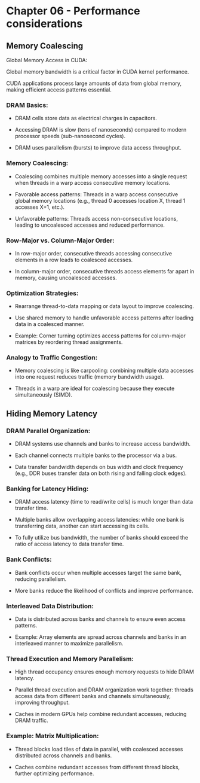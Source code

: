 # Chapter 06 - Performance considerations

## Memory Coalescing
Global Memory Access in CUDA:

Global memory bandwidth is a critical factor in CUDA kernel performance.

CUDA applications process large amounts of data from global memory, making efficient access patterns essential.

### DRAM Basics:

- DRAM cells store data as electrical charges in capacitors.

- Accessing DRAM is slow (tens of nanoseconds) compared to modern processor speeds (sub-nanosecond cycles).

- DRAM uses parallelism (bursts) to improve data access throughput.

### Memory Coalescing:

- Coalescing combines multiple memory accesses into a single request when threads in a warp access consecutive memory locations.

- Favorable access patterns: Threads in a warp access consecutive global memory locations (e.g., thread 0 accesses location X, thread 1 accesses X+1, etc.).

- Unfavorable patterns: Threads access non-consecutive locations, leading to uncoalesced accesses and reduced performance.

### Row-Major vs. Column-Major Order:

- In row-major order, consecutive threads accessing consecutive elements in a row leads to coalesced accesses.

- In column-major order, consecutive threads access elements far apart in memory, causing uncoalesced accesses.

### Optimization Strategies:

- Rearrange thread-to-data mapping or data layout to improve coalescing.

- Use shared memory to handle unfavorable access patterns after loading data in a coalesced manner.

- Example: Corner turning optimizes access patterns for column-major matrices by reordering thread assignments.

### Analogy to Traffic Congestion:

- Memory coalescing is like carpooling: combining multiple data accesses into one request reduces traffic (memory bandwidth usage).

- Threads in a warp are ideal for coalescing because they execute simultaneously (SIMD).

## Hiding Memory Latency
### DRAM Parallel Organization:

- DRAM systems use channels and banks to increase access bandwidth.

- Each channel connects multiple banks to the processor via a bus.

- Data transfer bandwidth depends on bus width and clock frequency (e.g., DDR buses transfer data on both rising and falling clock edges).

### Banking for Latency Hiding:

- DRAM access latency (time to read/write cells) is much longer than data transfer time.

- Multiple banks allow overlapping access latencies: while one bank is transferring data, another can start accessing its cells.

- To fully utilize bus bandwidth, the number of banks should exceed the ratio of access latency to data transfer time.

### Bank Conflicts:

- Bank conflicts occur when multiple accesses target the same bank, reducing parallelism.

- More banks reduce the likelihood of conflicts and improve performance.

### Interleaved Data Distribution:

- Data is distributed across banks and channels to ensure even access patterns.

- Example: Array elements are spread across channels and banks in an interleaved manner to maximize parallelism.

### Thread Execution and Memory Parallelism:

- High thread occupancy ensures enough memory requests to hide DRAM latency.

- Parallel thread execution and DRAM organization work together: threads access data from different banks and channels simultaneously, improving throughput.

- Caches in modern GPUs help combine redundant accesses, reducing DRAM traffic.

### Example: Matrix Multiplication:

- Thread blocks load tiles of data in parallel, with coalesced accesses distributed across channels and banks.

- Caches combine redundant accesses from different thread blocks, further optimizing performance.
